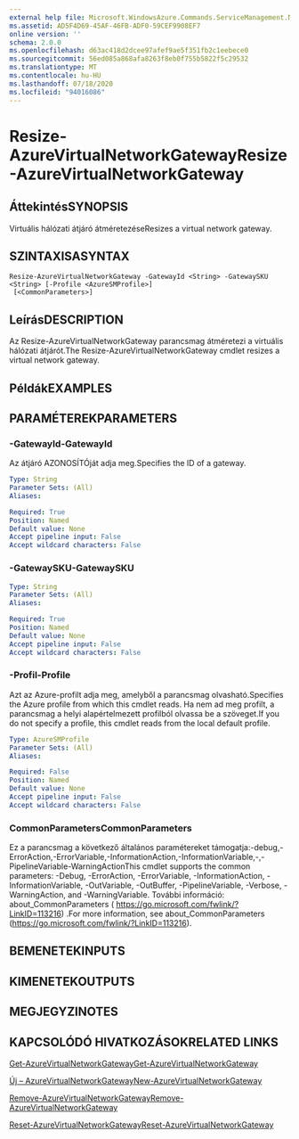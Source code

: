 ```yaml
---
external help file: Microsoft.WindowsAzure.Commands.ServiceManagement.Network.dll-Help.xml
ms.assetid: AD5F4D69-45AF-46FB-ADF0-59CEF9908EF7
online version: ''
schema: 2.0.0
ms.openlocfilehash: d63ac418d2dcee97afef9ae5f351fb2c1eebece0
ms.sourcegitcommit: 56ed085a868afa8263f8eb0f755b5822f5c29532
ms.translationtype: MT
ms.contentlocale: hu-HU
ms.lasthandoff: 07/18/2020
ms.locfileid: "94016086"
---
```

# <span data-ttu-id="168df-101">Resize-AzureVirtualNetworkGateway</span><span class="sxs-lookup"><span data-stu-id="168df-101">Resize-AzureVirtualNetworkGateway</span></span>

## <span data-ttu-id="168df-102">Áttekintés</span><span class="sxs-lookup"><span data-stu-id="168df-102">SYNOPSIS</span></span>
<span data-ttu-id="168df-103">Virtuális hálózati átjáró átméretezése</span><span class="sxs-lookup"><span data-stu-id="168df-103">Resizes a virtual network gateway.</span></span>

## <span data-ttu-id="168df-104">SZINTAXISA</span><span class="sxs-lookup"><span data-stu-id="168df-104">SYNTAX</span></span>

```
Resize-AzureVirtualNetworkGateway -GatewayId <String> -GatewaySKU <String> [-Profile <AzureSMProfile>]
 [<CommonParameters>]
```

## <span data-ttu-id="168df-105">Leírás</span><span class="sxs-lookup"><span data-stu-id="168df-105">DESCRIPTION</span></span>
<span data-ttu-id="168df-106">Az Resize-AzureVirtualNetworkGateway parancsmag átméretezi a virtuális hálózati átjárót.</span><span class="sxs-lookup"><span data-stu-id="168df-106">The Resize-AzureVirtualNetworkGateway cmdlet resizes a virtual network gateway.</span></span>

## <span data-ttu-id="168df-107">Példák</span><span class="sxs-lookup"><span data-stu-id="168df-107">EXAMPLES</span></span>

## <span data-ttu-id="168df-108">PARAMÉTEREK</span><span class="sxs-lookup"><span data-stu-id="168df-108">PARAMETERS</span></span>

### <span data-ttu-id="168df-109">-GatewayId</span><span class="sxs-lookup"><span data-stu-id="168df-109">-GatewayId</span></span>
<span data-ttu-id="168df-110">Az átjáró AZONOSÍTÓját adja meg.</span><span class="sxs-lookup"><span data-stu-id="168df-110">Specifies the ID of a gateway.</span></span>

```yaml
Type: String
Parameter Sets: (All)
Aliases: 

Required: True
Position: Named
Default value: None
Accept pipeline input: False
Accept wildcard characters: False
```

### <span data-ttu-id="168df-111">-GatewaySKU</span><span class="sxs-lookup"><span data-stu-id="168df-111">-GatewaySKU</span></span>
```yaml
Type: String
Parameter Sets: (All)
Aliases: 

Required: True
Position: Named
Default value: None
Accept pipeline input: False
Accept wildcard characters: False
```

### <span data-ttu-id="168df-112">-Profil</span><span class="sxs-lookup"><span data-stu-id="168df-112">-Profile</span></span>
<span data-ttu-id="168df-113">Azt az Azure-profilt adja meg, amelyből a parancsmag olvasható.</span><span class="sxs-lookup"><span data-stu-id="168df-113">Specifies the Azure profile from which this cmdlet reads.</span></span> <span data-ttu-id="168df-114">Ha nem ad meg profilt, a parancsmag a helyi alapértelmezett profilból olvassa be a szöveget.</span><span class="sxs-lookup"><span data-stu-id="168df-114">If you do not specify a profile, this cmdlet reads from the local default profile.</span></span>

```yaml
Type: AzureSMProfile
Parameter Sets: (All)
Aliases: 

Required: False
Position: Named
Default value: None
Accept pipeline input: False
Accept wildcard characters: False
```

### <span data-ttu-id="168df-115">CommonParameters</span><span class="sxs-lookup"><span data-stu-id="168df-115">CommonParameters</span></span>
<span data-ttu-id="168df-116">Ez a parancsmag a következő általános paramétereket támogatja:-debug,-ErrorAction,-ErrorVariable,-InformationAction,-InformationVariable,-,-PipelineVariable-WarningAction</span><span class="sxs-lookup"><span data-stu-id="168df-116">This cmdlet supports the common parameters: -Debug, -ErrorAction, -ErrorVariable, -InformationAction, -InformationVariable, -OutVariable, -OutBuffer, -PipelineVariable, -Verbose, -WarningAction, and -WarningVariable.</span></span> <span data-ttu-id="168df-117">További információ: about_CommonParameters ( https://go.microsoft.com/fwlink/?LinkID=113216) .</span><span class="sxs-lookup"><span data-stu-id="168df-117">For more information, see about_CommonParameters (https://go.microsoft.com/fwlink/?LinkID=113216).</span></span>

## <span data-ttu-id="168df-118">BEMENETEK</span><span class="sxs-lookup"><span data-stu-id="168df-118">INPUTS</span></span>

## <span data-ttu-id="168df-119">KIMENETEK</span><span class="sxs-lookup"><span data-stu-id="168df-119">OUTPUTS</span></span>

## <span data-ttu-id="168df-120">MEGJEGYZI</span><span class="sxs-lookup"><span data-stu-id="168df-120">NOTES</span></span>

## <span data-ttu-id="168df-121">KAPCSOLÓDÓ HIVATKOZÁSOK</span><span class="sxs-lookup"><span data-stu-id="168df-121">RELATED LINKS</span></span>

[<span data-ttu-id="168df-122">Get-AzureVirtualNetworkGateway</span><span class="sxs-lookup"><span data-stu-id="168df-122">Get-AzureVirtualNetworkGateway</span></span>](./Get-AzureVirtualNetworkGateway.md)

[<span data-ttu-id="168df-123">Új – AzureVirtualNetworkGateway</span><span class="sxs-lookup"><span data-stu-id="168df-123">New-AzureVirtualNetworkGateway</span></span>](./New-AzureVirtualNetworkGateway.md)

[<span data-ttu-id="168df-124">Remove-AzureVirtualNetworkGateway</span><span class="sxs-lookup"><span data-stu-id="168df-124">Remove-AzureVirtualNetworkGateway</span></span>](./Remove-AzureVirtualNetworkGateway.md)

[<span data-ttu-id="168df-125">Reset-AzureVirtualNetworkGateway</span><span class="sxs-lookup"><span data-stu-id="168df-125">Reset-AzureVirtualNetworkGateway</span></span>](./Reset-AzureVirtualNetworkGateway.md)


